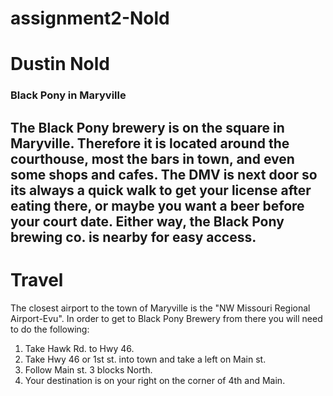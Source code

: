 # assignment2-Nold

# Dustin Nold

### Black Pony in Maryville   
The **Black Pony** brewery is on the square in **Maryville**. Therefore it is located around the courthouse, most the bars in town, and even some shops and cafes. The DMV is next door so its always a quick walk to get your license after eating there, or maybe you want a beer before your court date. Either way, the Black Pony brewing co. is nearby for easy access.
---
# Travel   
The closest airport to the town of Maryville is the "NW Missouri Regional Airport-Evu". In order to get to Black Pony Brewery from there you will need to do the following:   
1. Take Hawk Rd. to Hwy 46.
2. Take Hwy 46 or 1st st. into town and take a left on Main st.
3. Follow Main st. 3 blocks North.
4. Your destination is on your right on the corner of 4th and Main.
